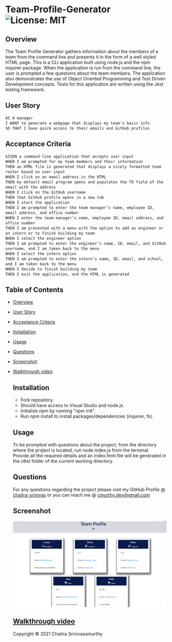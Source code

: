 # Team-Profile-Generator ![License: MIT](https://img.shields.io/badge/License-MIT-yellow.svg)
## Overview

The Team Profile Generator gathers information about the members of a team from the command line and presents it in the form of a well styled HTML page. This is a CLI application built using node.js and the npm inquirer package. When the application is run from the command line, the user is prompted a few questions about the team members. 
The application also demonstrates the use of Object Oriented Programming and Test Driven Development concepts. Tests for this application are written using the Jest testing framework.

## User Story
```
AS A manager
I WANT to generate a webpage that displays my team's basic info
SO THAT I have quick access to their emails and GitHub profiles

```
## Acceptance Criteria
```
GIVEN a command-line application that accepts user input
WHEN I am prompted for my team members and their information
THEN an HTML file is generated that displays a nicely formatted team roster based on user input
WHEN I click on an email address in the HTML
THEN my default email program opens and populates the TO field of the email with the address
WHEN I click on the GitHub username
THEN that GitHub profile opens in a new tab
WHEN I start the application
THEN I am prompted to enter the team manager’s name, employee ID, email address, and office number
WHEN I enter the team manager’s name, employee ID, email address, and office number
THEN I am presented with a menu with the option to add an engineer or an intern or to finish building my team
WHEN I select the engineer option
THEN I am prompted to enter the engineer’s name, ID, email, and GitHub username, and I am taken back to the menu
WHEN I select the intern option
THEN I am prompted to enter the intern’s name, ID, email, and school, and I am taken back to the menu
WHEN I decide to finish building my team
THEN I exit the application, and the HTML is generated

```

## Table of Contents

- [Overview](#overview)
- [User Story](#user-story)
- [Acceptance Criteria](#acceptance-criteria)
- [Installation](#installation)
- [Usage](#usage)
- [Questions](#questions)
- [Screenshot](#screenshot)
- [Walkthrough video](#walkthrough-video)

    ## Installation
   - Fork repository.
   - Should have access to Visual Studio and node.js.
   - Initialize npm by running "npm init".
   - Run npm install to install packages/dependencies (inquirer, fs).
   
    ## Usage
    To be prompted with questions about the project, from the directory where the project is located, run node index.js from the terminal. Provide all the required details and an index.html file will be generated in the /dist folder of the current working directory.

    ## Questions
    For any questions regarding the project please visit my 
    GitHub Profile @ 
    [chaitra-srinivas](https://github.com/dfdfgfd)
    or you can reach me @ cmurthy.dev@gmail.com
    
    ## Screenshot
    ![Team Profile](./assets/Team-profile.png)
    

    ## [Walkthrough video](https://youtu.be/E367cOkah00)


    Copyright © 2021 Chaitra Srinivasamurthy 
    